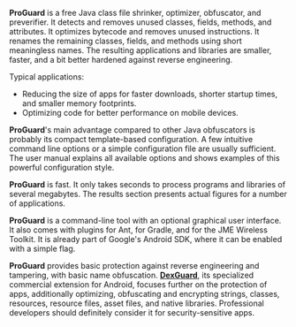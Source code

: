 **ProGuard** is a free Java class file shrinker, optimizer, obfuscator, and
preverifier. It detects and removes unused classes, fields, methods, and
attributes. It optimizes bytecode and removes unused instructions. It renames
the remaining classes, fields, and methods using short meaningless names. The
resulting applications and libraries are smaller, faster, and a bit better
hardened against reverse engineering.

Typical applications:

- Reducing the size of apps for faster downloads, shorter startup
  times, and smaller memory footprints.
- Optimizing code for better performance on mobile devices.

**ProGuard**'s main advantage compared to other Java obfuscators is probably
its compact template-based configuration. A few intuitive command line options
or a simple configuration file are usually sufficient. The user manual
explains all available options and shows examples of this powerful
configuration style.

**ProGuard** is fast. It only takes seconds to process programs and libraries
of several megabytes. The results section presents actual figures for a number
of applications.

**ProGuard** is a command-line tool with an optional graphical user interface.
It also comes with plugins for Ant, for Gradle, and for the JME Wireless
Toolkit. It is already part of Google's Android SDK, where it can be enabled
with a simple flag.

**ProGuard** provides basic protection against reverse engineering and
tampering, with basic name obfuscation.
[**DexGuard**](http://www.guardsquare.com/dexguard), its specialized
commercial extension for Android, focuses further on the protection of apps,
additionally optimizing, obfuscating and encrypting strings, classes,
resources, resource files, asset files, and native libraries. Professional
developers should definitely consider it for security-sensitive apps.

